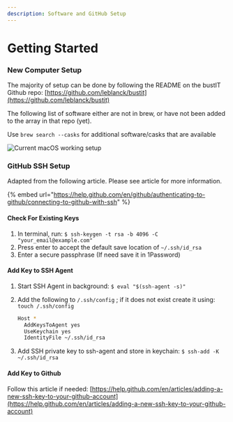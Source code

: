 ```yaml
---
description: Software and GitHub Setup
---
```


# Getting Started

### New Computer Setup

The majority of setup can be done by following the README on the bustIT Github repo: [https://github.com/leblanck/bustit](https://github.com/leblanck/bustit)

The following list of software either are not in brew, or have not been added to the array in that repo (yet).

Use `brew search --casks` for additional software/casks that are available

![Current macOS working setup](.gitbook/assets/Screen\_Shot\_2020-02-25\_at\_2.27.15\_PM.png)

### GitHub SSH Setup

Adapted from the following article. Please see article for more information.

{% embed url="https://help.github.com/en/github/authenticating-to-github/connecting-to-github-with-ssh" %}

#### Check For Existing Keys

1. In terminal, run: `$ ssh-keygen -t rsa -b 4096 -C "your_email@example.com"`
2. Press enter to accept the default save location of `~/.ssh/id_rsa`
3. Enter a secure passphrase (If need save it in 1Password)

#### Add Key to SSH Agent

1. Start SSH Agent in background: `$ eval "$(ssh-agent -s)"`
2.  Add the following to `/.ssh/config` ; if it does not exist create it using: `touch /.ssh/config`

    ```bash
    Host *
      AddKeysToAgent yes
      UseKeychain yes
      IdentityFile ~/.ssh/id_rsa
    ```
3. Add SSH private key to ssh-agent and store in keychain: `$ ssh-add -K ~/.ssh/id_rsa`

#### Add Key to Github

Follow this article if needed: [https://help.github.com/en/articles/adding-a-new-ssh-key-to-your-github-account](https://help.github.com/en/articles/adding-a-new-ssh-key-to-your-github-account)
